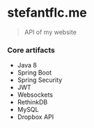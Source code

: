 # stefantflc.me
> API of my website

### Core artifacts
* Java 8
* Spring Boot
* Spring Security
* JWT
* Websockets
* RethinkDB
* MySQL
* Dropbox API